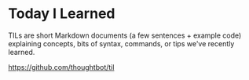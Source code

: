# Today I Learned

TILs are short Markdown documents (a few sentences + example code) explaining concepts, bits of syntax, commands, or tips we've recently learned.

https://github.com/thoughtbot/til
